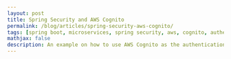 ```yaml
---
layout: post
title: Spring Security and AWS Cognito
permalink: /blog/articles/spring-security-aws-cognito/
tags: [spring boot, microservices, spring security, aws, cognito, authentication, authorization, post]
mathjax: false
description: An example on how to use AWS Cognito as the authentication provider for Spring Security
---
```

